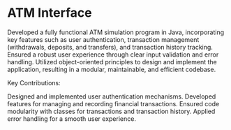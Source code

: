 # ATM Interface
Developed a fully functional ATM simulation program in Java, incorporating key features such as user authentication, transaction management (withdrawals, deposits, and transfers), and transaction history tracking. Ensured a robust user experience through clear input validation and error handling. Utilized object-oriented principles to design and implement the application, resulting in a modular, maintainable, and efficient codebase.

Key Contributions:

Designed and implemented user authentication mechanisms.
Developed features for managing and recording financial transactions.
Ensured code modularity with classes for transactions and transaction history.
Applied error handling for a smooth user experience.
